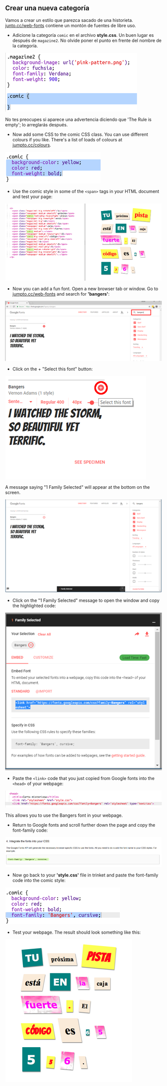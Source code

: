 ## Crear una nueva categoría

Vamos a crear un estilo que parezca sacado de una historieta. <a href="http://jumpto.cc/web-fonts" target="_blank">junto.cc/web-fonts</a> contiene un montón de fuentes de libre uso.

+ Adicione la categoría `comic` en el archivo **style.css**. Un buen lugar es después de `magazine2`. No olvide poner el punto en frente del nombre de la categoría. 

![captura de pantalla](images/letter-comic1.png)

No tes preocupes si aparece una advertencia diciendo que 'The Rule is empty'; lo arreglarás después.

+ Now add some CSS to the comic CSS class. You can use different colours if you like. There's a list of loads of colours at <a href="http://jumpto.cc/colours" target="_blank">jumpto.cc/colours</a>.

![captura de pantalla](images/letter-comic2.png)

+ Use the comic style in some of the `<span>` tags in your HTML document and test your page:

![screenshot](images/letter-comic-output.png)

+ Now you can add a fun font. Open a new browser tab or window. Go to <a href="http://jumpto.cc/web-fonts" target="_blank">jumpto.cc/web-fonts</a> and search for **'bangers'**:

![captura de pantalla](images/letter-gfonts-1-annotated.png)

+ Click on the + "Select this font" button:

![captura de pantalla](images/letter-gfonts-2-annotated.png)

A message saying "1 Family Selected" will appear at the bottom on the screen.

![captura de pantalla](images/letter-gfonts-3.png)

+ Click on the "1 Family Selected" message to open the window and copy the highlighted code:

![screenshot](images/letter-gfonts-4.png)

+ Paste the `<link>` code that you just copied from Google fonts into the `<head>` of your webpage:

![captura de pantalla](images/letter-fonts-head.png)

This allows you to use the Bangers font in your webpage.

+ Return to Google fonts and scroll further down the page and copy the font-family code:

![captura de pantalla](images/letter-fonts-bangers.png)

+ Now go back to your **'style.css'** file in trinket and paste the font-family code into the comic style:

![captura de pantalla](images/letter-fonts-comic.png)

+ Test your webpage. The result should look something like this: 

![captura de pantalla](images/letter-fonts-output.png)